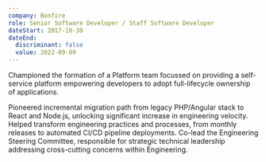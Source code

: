 ```yaml
---
company: Bonfire
role: Senior Software Developer / Staff Software Developer
dateStart: 2017-10-30
dateEnd:
  discriminant: false
  value: 2022-09-09
---
```

Championed the formation of a Platform team focussed on providing a self-service platform empowering developers to adopt full-lifecycle ownership of applications.

Pioneered incremental migration path from legacy PHP/Angular stack to React and Node.js, unlocking significant increase in engineering velocity.
Helped transform engineering practices and processes, from monthly releases to automated CI/CD pipeline deployments.
Co-lead the Engineering Steering Committee, responsible for strategic technical leadership addressing cross-cutting concerns within Engineering.
